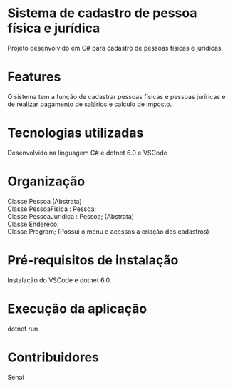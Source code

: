 # Sistema de cadastro de pessoa física e jurídica #
Projeto desenvolvido em C# para cadastro de pessoas físicas e jurídicas.

# Features #
O sistema tem a função de cadastrar pessoas físicas e pessoas juríricas e de realizar pagamento de salários e calculo de imposto.

# Tecnologias utilizadas #
Desenvolvido na linguagem C# e dotnet 6.0 e VSCode

# Organização #
Classe Pessoa (Abstrata)  <br>
Classe PessoaFisica : Pessoa; <br>
Classe PessoaJuridica : Pessoa; (Abstrata) <br>
Classe Endereco;<br>
Classe Program; (Possui o menu e acessos a criação dos cadastros)

# Pré-requisitos de instalação #
Instalação do VSCode e dotnet 6.0.

# Execução da aplicação #
dotnet run

# Contribuidores #
Senai
